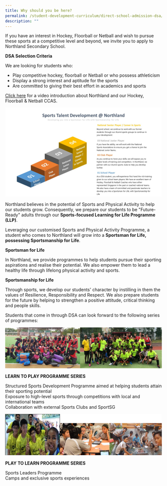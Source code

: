 ```yaml
---
title: Why should you be here?
permalink: /student-development-curriculum/direct-school-admission-dsa/why-should-you-be-here/
description: ""
---
```

<p>If you have an interest in Hockey, Floorball or Netball and wish to pursue these sports at a competitive level and beyond, we invite you to apply to Northland Secondary School.</p>
<p><strong>DSA Selection Criteria</strong></p>
<p>We are looking for students who:</p>
<ul>
<li>Play competitive hockey, floorball or Netball or who possess athleticism</li>
<li>Display a strong interest and aptitude for the sports</li>
<li>Are committed to giving their best effort in academics and sports</li>
</ul>
<p><a href="https://sites.google.com/moe.edu.sg/dsa-northland/home">Click here</a>&nbsp;for a video introduction about Northland and our Hockey, Floorball &amp; Netball CCAS.</p>
<img src="/images/std1.jpg">
<p>Northland believes in the potential of Sports and Physical Activity to help our students grow. Consequently, we prepare our students to be "Future-Ready" adults through our&nbsp;<strong>Sports-focused Learning for Life Programme (LLP)</strong>.&nbsp;</p>
<p>Leveraging our customised Sports and Physical Activity Programme, a student who comes to Northland will grow into a&nbsp;<strong>Sportsman for Life, possessing Sportsmanship for Life</strong>.&nbsp;</p>
<p><strong>Sportsman for Life</strong></p>
<p>In Northland, we provide programmes to help students pursue their sporting aspirations and realise their potential. We also empower them to lead a healthy life through lifelong physical activity and sports.&nbsp;</p>
<p><strong>Sportsmanship for Life</strong></p>
<p>Through sports, we develop our students' character by instilling in them the values of Resilience, Responsibility and Respect. We also prepare students for the future by helping to strengthen a positive attitude, critical thinking and people skills.&nbsp;</p>
<p>Students that come in through DSA can look forward to the following series of programmes:</p>
<img src="/images/std2.jpg">
<p><strong>LEARN TO PLAY PROGRAMME SERIES</strong></p>
<p>Structured Sports Development Programme aimed at helping students attain their sporting potential<br>Exposure to high-level sports through&nbsp;competitions with local and international teams<br>Collaboration with external Sports Clubs and SportSG</p>
<img src="/images/std3.jpg">
<p><strong>PLAY TO LEARN PROGRAMME SERIES</strong></p>
<p>Sports Leaders Programme<br>Camps and exclusive sports experiences</p>